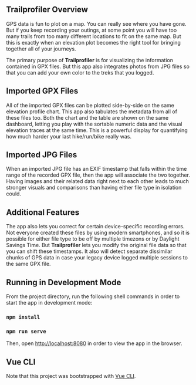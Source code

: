 ## Trailprofiler Overview

GPS data is fun to plot on a map. You can really see where you have gone. But if you keep recording your outings, at some point you will have too many trails from too many different locations to fit on the same map. But this is exactly when an elevation plot becomes the right tool for bringing together all of your journeys.

The primary purpose of **Trailprofiler** is for visualizing the information contained in GPX files. But this app also integrates photos from JPG files so that you can add your own color to the treks that you logged.

## Imported GPX Files ##

All of the imported GPX files can be plotted side-by-side on the same elevation profile chart. This app also tabulates the metadata from all of these files too. Both the chart and the table are shown on the same dashboard, letting you play with the sortable numeric data and the visual elevation traces at the same time. This is a powerful display for quantifying how much harder your last hike/run/bike really was.

## Imported JPG Files ##

When an imported JPG file has an EXIF timestamp that falls within the time range of the recorded GPX file, then the app will associate the two together. Having images and their related data right next to each other leads to much stronger visuals and comparisons than having either file type in isolation could.

## Additional Features

The app also lets you correct for certain device-specific recording errors. Not everyone created these files by using modern smartphones, and so it is possible for either file type to be off by multiple timezons or by Daylight Savings Time. But **Trailprofiler** lets you modify the original file data so that you can shift these timestamps. It also will detect separate dissimilar chunks of GPS data in case your legacy device logged multiple sessions to the same GPX file.

## Running in Development Mode

From the project directory, run the following shell commands in order to start the app in development mode:

### `npm install`
### `npm run serve`

Then, open [http://localhost:8080](http://localhost:8080) in order to view the app in the browser.

## Vue CLI

Note that this project was bootstrapped with [Vue CLI](https://cli.vuejs.org/).